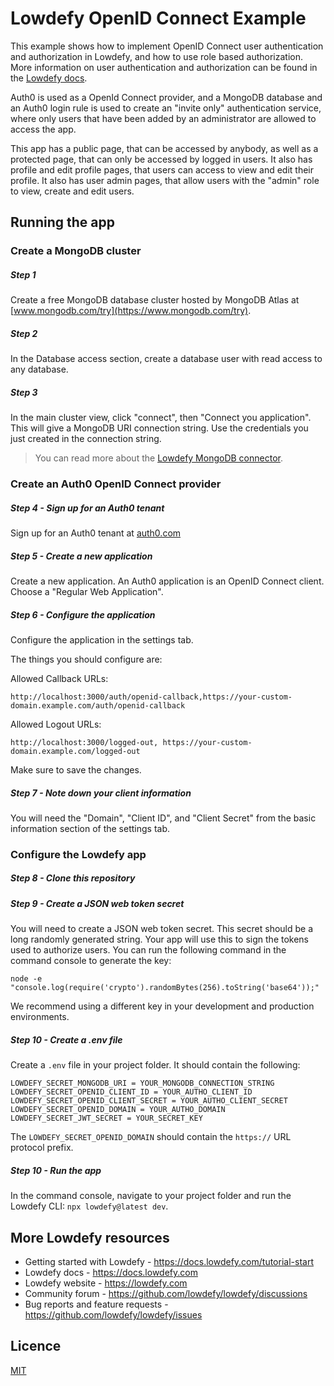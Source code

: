 # Lowdefy OpenID Connect Example

This example shows how to implement OpenID Connect user authentication and authorization in Lowdefy, and how to use role based authorization. More information on user authentication and authorization can be found in the [Lowdefy docs](https://docs.lowdefy.com/users-introduction).

Auth0 is used as a OpenId Connect provider, and a MongoDB database and an Auth0 login rule is used to create an "invite only" authentication service, where only users that have been added by an administrator are allowed to access the app.

This app has a public page, that can be accessed by anybody, as well as a protected page, that can only be accessed by logged in users. It also has profile and edit profile pages, that users can access to view and edit their profile. It also has user admin pages, that allow users with the "admin" role to view, create and edit users.

## Running the app

### Create a MongoDB cluster

##### Step 1
Create a free MongoDB database cluster hosted by MongoDB Atlas at [www.mongodb.com/try](https://www.mongodb.com/try).

##### Step 2
In the Database access section, create a database user with read access to any database.

##### Step 3
In the main cluster view, click "connect", then "Connect you application". This will give a MongoDB URI connection string. Use the credentials you just created in the connection string.

> You can read more about the [Lowdefy MongoDB connector](https://docs.lowdefy.com/MongoDB).

### Create an Auth0 OpenID Connect provider

##### Step 4 - Sign up for an Auth0 tenant
Sign up for an Auth0 tenant at [auth0.com](https://auth0.com)

##### Step 5 - Create a new application
Create a new application. An Auth0 application is an OpenID Connect client. Choose a "Regular Web Application".

##### Step 6 - Configure the application
Configure the application in the settings tab.

The things you should configure are:

Allowed Callback URLs:
```
http://localhost:3000/auth/openid-callback,https://your-custom-domain.example.com/auth/openid-callback
```
Allowed Logout URLs:
```
http://localhost:3000/logged-out, https://your-custom-domain.example.com/logged-out
```
Make sure to save the changes.

##### Step 7 - Note down your client information

You will need the "Domain", "Client ID", and "Client Secret" from the basic information section of the settings tab.

### Configure the Lowdefy app

##### Step 8 - Clone this repository

##### Step 9 - Create a JSON web token secret

You will need to create a JSON web token secret. This secret should be a long randomly generated string. Your app will use this to sign the tokens used to authorize users. You can run the following command in the command console to generate the key:
```
node -e "console.log(require('crypto').randomBytes(256).toString('base64'));"
```

We recommend using a different key in your development and production environments.

##### Step 10 - Create a .env file

Create a `.env` file in your project folder. It should contain the following:
```
LOWDEFY_SECRET_MONGODB_URI = YOUR_MONGODB_CONNECTION_STRING
LOWDEFY_SECRET_OPENID_CLIENT_ID = YOUR_AUTHO_CLIENT_ID
LOWDEFY_SECRET_OPENID_CLIENT_SECRET = YOUR_AUTHO_CLIENT_SECRET
LOWDEFY_SECRET_OPENID_DOMAIN = YOUR_AUTHO_DOMAIN
LOWDEFY_SECRET_JWT_SECRET = YOUR_SECRET_KEY
```

The `LOWDEFY_SECRET_OPENID_DOMAIN` should contain the `https://` URL protocol prefix.

##### Step 10 - Run the app

In the command console, navigate to your project folder and run the Lowdefy CLI: `npx lowdefy@latest dev`.

## More Lowdefy resources

- Getting started with Lowdefy - https://docs.lowdefy.com/tutorial-start
- Lowdefy docs - https://docs.lowdefy.com
- Lowdefy website - https://lowdefy.com
- Community forum - https://github.com/lowdefy/lowdefy/discussions
- Bug reports and feature requests - https://github.com/lowdefy/lowdefy/issues

## Licence

[MIT](https://github.com/lowdefy/lowdefy-example-crud/blob/main/LICENSE)
